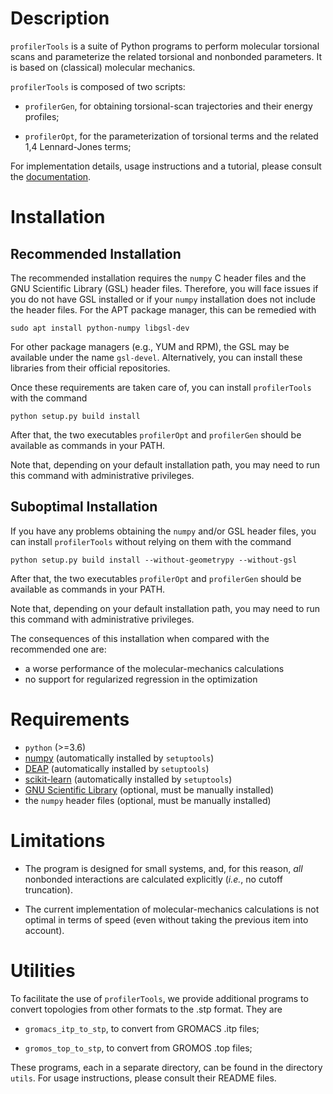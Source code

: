 # Description

`profilerTools` is a suite of Python programs to perform molecular torsional
scans and parameterize the related torsional and nonbonded parameters. It is
based on (classical) molecular mechanics.

`profilerTools` is composed of two scripts:

* `profilerGen`, for obtaining torsional-scan trajectories and their energy
  profiles;

* `profilerOpt`, for the parameterization of torsional terms and the related 1,4
  Lennard-Jones terms;

For implementation details, usage instructions and a tutorial, please consult
the [documentation](./doc/src/doc.pdf).

# Installation

## Recommended Installation

The recommended installation requires the `numpy` C header files and
the GNU Scientific Library (GSL) header files. Therefore, you will
face issues if you do not have GSL installed or if your `numpy`
installation does not include the header files. For the APT package
manager, this can be remedied with

	sudo apt install python-numpy libgsl-dev

For other package managers (e.g., YUM and RPM), the GSL may be
available under the name `gsl-devel`. Alternatively, you can
install these libraries from their official repositories.

Once these requirements are taken care of, you can install
`profilerTools` with the command

	python setup.py build install

After that, the two executables `profilerOpt` and `profilerGen` should
be available as commands in your PATH.

Note that, depending on your default installation path, you may need
to run this command with administrative privileges.

## Suboptimal Installation

If you have any problems obtaining the `numpy` and/or GSL header
files, you can install `profilerTools` without relying on them with
the command

    python setup.py build install --without-geometrypy --without-gsl

After that, the two executables `profilerOpt` and `profilerGen` should
be available as commands in your PATH.

Note that, depending on your default installation path, you may need
to run this command with administrative privileges.

The consequences of this installation when compared with the
recommended one are:

- a worse performance of the molecular-mechanics calculations
- no support for regularized regression in the optimization

# Requirements

* `python` (>=3.6)
* [numpy](https://github.com/numpy/numpy) (automatically installed by
    `setuptools`)
* [DEAP](https://github.com/DEAP/deap) (automatically installed by
    `setuptools`)
* [scikit-learn](https://github.com/scikit-learn/scikit-learn)
    (automatically installed by `setuptools`)
* [GNU Scientific Library](https://www.gnu.org/software/gsl/)
    (optional, must be manually installed)
* the `numpy` header files (optional, must be manually installed)

# Limitations

* The program is designed for small systems, and, for this reason, *all*
  nonbonded interactions are calculated explicitly (*i.e.*, no cutoff
  truncation).

* The current implementation of molecular-mechanics calculations is not
  optimal in terms of speed (even without taking the previous item
  into account).

# Utilities

To facilitate the use of `profilerTools`, we provide additional programs to
convert topologies from other formats to the .stp format. They are

* `gromacs_itp_to_stp`, to convert from GROMACS .itp files;

* `gromos_top_to_stp`, to convert from GROMOS .top files;

These programs, each in a separate directory, can be found in the directory
`utils`. For usage instructions, please consult their README files.
